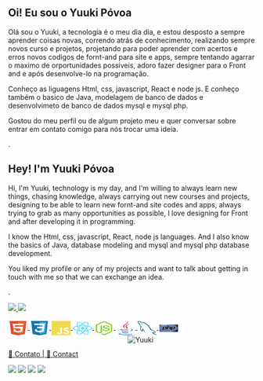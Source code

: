 ## Oi! Eu sou o Yuuki Póvoa  

 Olá sou o Yuuki, a tecnologia é o meu dia dia, e estou desposto a sempre aprender coisas novas, correndo atrás de conhecimento, realizando sempre novos curso e projetos, projetando para poder aprender com acertos e erros novos codigos de fornt-and para site e apps, sempre tentando agarrar o maximo de orportunidades possiveis, adoro fazer designer para o Front and e após desenvolve-lo na programação. 
 
Conheço as liguagens Html, css, javascript, React e node js. E conheço também o basico de Java, modelagem de banco de dados e desenvolvimeto de banco de dados mysql e mysql php. 

Gostou do meu perfil ou de algum projeto meu e quer conversar sobre entrar em contato comigo para nós trocar uma ideia.

.

## Hey! I'm Yuuki Póvoa

Hi, I'm Yuuki, technology is my day, and I'm willing to always learn new things, chasing knowledge, always carrying out new courses and projects, designing to be able to learn new fornt-and site codes and apps, always trying to grab as many opportunities as possible, I love designing for Front and after developing it in programming.

I know the Html, css, javascript, React, node js languages. And I also know the basics of Java, database modeling and mysql and mysql php database development.

You liked my profile or any of my projects and want to talk about getting in touch with me so that we can exchange an idea.

.

 <div>
  <a href="https://github.com/YuukiPovoa">
  <img height="192em" src="https://github-readme-stats.vercel.app/api?username=yuukipovoa&show_icons=true&theme=dark&include_all_commits=true&count_private=true"/>
  <img height="192em" src="https://github-readme-stats.vercel.app/api/top-langs/?username=yuukipovoa&layout=compact&langs_count=7&theme=dark"/>
</div>
 
<div style="display: inline_block"><br>
 <img align="center" alt="Yuuki-HTML" height="30" width="40" src="https://raw.githubusercontent.com/devicons/devicon/master/icons/html5/html5-original.svg">
 <img align="center" alt="Yuuki-CSS" height="30" width="40" src="https://raw.githubusercontent.com/devicons/devicon/master/icons/css3/css3-original.svg">
 <img align="center" alt="Yuuki-Js" height="30" width="40" src="https://raw.githubusercontent.com/devicons/devicon/master/icons/javascript/javascript-plain.svg">
 <img align="center" alt="Yuuki-React" height="30" width="40" src="https://raw.githubusercontent.com/devicons/devicon/master/icons/react/react-original.svg">
 <img align="center" alt="Yuuki-node-js" height="30" width="40" src="https://raw.githubusercontent.com/devicons/devicon/master/icons/nodejs/nodejs-original.svg">
 <img align="center" alt="Yuuki-java" height="30" width="40" src="https://raw.githubusercontent.com/devicons/devicon/master/icons/java/java-original.svg">
 <img align="center" alt="Yuuki-mysql" height="30" width="40" src="https://raw.githubusercontent.com/devicons/devicon/master/icons//mysql/mysql-original.svg">
 <img align="center" alt="Yuuki-php" height="30" width="40" src="https://raw.githubusercontent.com/devicons/devicon/master/icons/php/php-original.svg">
 <img align="right" alt="Yuuki" height="180" width="260" src="https://giffiles.alphacoders.com/147/14732.gif">
</div>
  
##
 
📱 Contato | 📱 Contact    
 
<div> 
 <a href="https://www.linkedin.com/in/yuukimolinapovoa/i" target="_blank"><img src="https://img.shields.io/badge/-LinkedIn-%230077B5?style=for-the-badge&logo=linkedin&logoColor=white" target="_blank"></a> 
  <a href="https://www.instagram.com/yuukipovoa23/" target="_blank"><img src="https://img.shields.io/badge/Instagram-E4405F?style=for-the-badge&logo=instagram&logoColor=white" target="_blank"></a>
  <a href = "mailto:contato@yuukimolinapovoa2003"><img src="https://img.shields.io/badge/Gmail-D14836?style=for-the-badge&logo=gmail&logoColor=white" target="_blank"></a> 
 <a href="https://discord.gg/6MwHcKWJag" target="_blank"><img src="https://img.shields.io/badge/Discord-7289DA?style=for-the-badge&logo=discord&logoColor=white" target="_blank"></a> 
</div>
